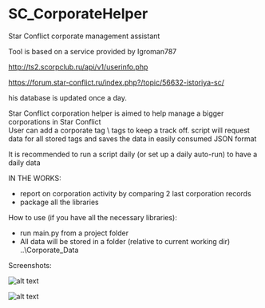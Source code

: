 # SC_CorporateHelper
Star Conflict corporate management assistant


Tool is based on a service provided by Igroman787

http://ts2.scorpclub.ru/api/v1/userinfo.php

https://forum.star-conflict.ru/index.php?/topic/56632-istoriya-sc/

his database is updated once a day.


Star Conflict corporation helper is aimed to help manage a bigger corporations in Star Conflict    
User can add a corporate tag \ tags to keep a track off. script will request data for all stored tags
and saves the data in easily consumed JSON format

It is recommended to run a script daily (or set up a daily auto-run) to have a daily data

IN THE WORKS:
- report on corporation activity by comparing 2 last corporation records
- package all the libraries


How to use (if you have all the necessary libraries):
- run main.py from a project folder
- All data will be stored in a folder (relative to current working dir) ..\Corporate_Data

Screenshots:

![alt text](http://i.imgur.com/hsoFS3k.png)

![alt text](http://i.imgur.com/plLjIq2.png)
